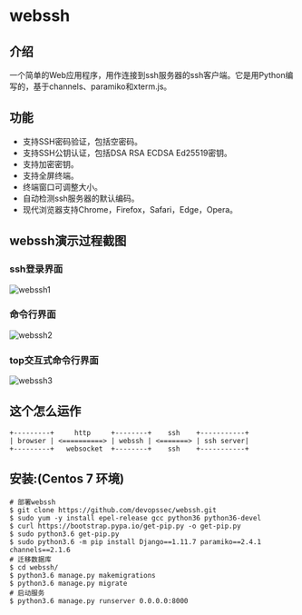 # webssh
## 介绍
一个简单的Web应用程序，用作连接到ssh服务器的ssh客户端。它是用Python编写的，基于channels、paramiko和xterm.js。

## 功能
- 支持SSH密码验证，包括空密码。
- 支持SSH公钥认证，包括DSA RSA ECDSA Ed25519密钥。
- 支持加密密钥。
- 支持全屏终端。
- 终端窗口可调整大小。
- 自动检测ssh服务器的默认编码。
- 现代浏览器支持Chrome，Firefox，Safari，Edge，Opera。

## webssh演示过程截图
### ssh登录界面
![webssh1](https://github.com/devopssec/webssh/blob/master/static/img/webssh1.png)
### 命令行界面
![webssh2](https://github.com/devopssec/webssh/blob/master/static/img/webssh2.png)
### top交互式命令行界面
![webssh3](https://github.com/devopssec/webssh/blob/master/static/img/webssh3.png)

## 这个怎么运作
    +---------+     http     +--------+    ssh    +-----------+
    | browser | <==========> | webssh | <=======> | ssh server|
    +---------+   websocket  +--------+    ssh    +-----------+
    
## 安装:(Centos 7 环境)
    # 部署webssh
	$ git clone https://github.com/devopssec/webssh.git
	$ sudo yum -y install epel-release gcc python36 python36-devel
	$ curl https://bootstrap.pypa.io/get-pip.py -o get-pip.py
	$ sudo python3.6 get-pip.py
	$ sudo python3.6 -m pip install Django==1.11.7 paramiko==2.4.1 channels==2.1.6
    # 迁移数据库
	$ cd webssh/
	$ python3.6 manage.py makemigrations
	$ python3.6 manage.py migrate
	# 启动服务
	$ python3.6 manage.py runserver 0.0.0.0:8000

